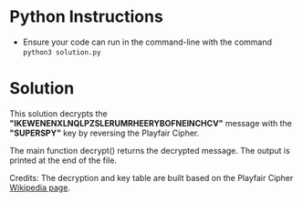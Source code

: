 # Python Instructions

- Ensure your code can run in the command-line with the command `python3 solution.py`

# Solution  
This solution decrypts the **"IKEWENENXLNQLPZSLERUMRHEERYBOFNEINCHCV"** message with the **"SUPERSPY"** key by reversing the Playfair Cipher.

The main function decrypt() returns the decrypted message. The output is printed at the end of the file.

Credits: The decryption and key table are built based on the Playfair Cipher [Wikipedia page](https://en.wikipedia.org/wiki/Playfair_cipher).
